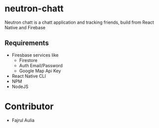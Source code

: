 # neutron-chatt
Neutron chatt is a chatt application and tracking friends, build from React Native and Firebase

## Requirements
- Firesbase services like 
  - Firestore 
   - Auth Email/Password
   - Google Map Api Key
- React Native CLI
- NPM
- NodeJS

# Contributor
 - Fajrul Aulia

